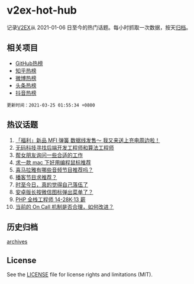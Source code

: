 # v2ex-hot-hub

 记录[V2EX](https://www.v2ex.com/)从 2021-01-06 日至今的热门话题。每小时抓取一次数据，按天[归档](archives)。
 
 ## 相关项目

- [GitHub热榜](https://github.com/snaildev/github-hot-hub)
- [知乎热榜](https://github.com/snaildev/zhihu-hot-hub)
- [微博热榜](https://github.com/snaildev/weibo-hot-hub)
- [头条热榜](https://github.com/snaildev/toutiao-hot-hub)
- [抖音热榜](https://github.com/snaildev/douyin-hot-hub)


 `更新时间：2021-03-25 01:55:34 +0800`

## 热议话题

1. [「福利」新品 MFI 弹簧 数据线发售～ 我又来送上充电周边啦！](https://www.v2ex.com/t/764624)
1. [无码科技寻找后端开发工程师和算法工程师](https://www.v2ex.com/t/764662)
1. [帮女朋友询问一些合适的工作](https://www.v2ex.com/t/764478)
1. [求一款 mac 下好用编程鼠标推荐](https://www.v2ex.com/t/764509)
1. [喜马拉雅有哪些音频节目推荐吗？](https://www.v2ex.com/t/764483)
1. [播客节目求推荐？](https://www.v2ex.com/t/764522)
1. [时至今日，真的觉得自己落伍了](https://www.v2ex.com/t/764683)
1. [安卓版长按微信图标弹出菜单了？](https://www.v2ex.com/t/764504)
1. [PHP 全栈工程师 14-28K·13 薪](https://www.v2ex.com/t/764601)
1. [当前的 On Call 机制是否合理，如何改进？](https://www.v2ex.com/t/764466)

## 历史归档

[archives](archives)

## License

See the [LICENSE](LICENSE) file for license rights and limitations (MIT).
